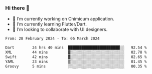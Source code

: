 ### Hi there 👋

<!--
**devcat37/devcat37** is a ✨ _special_ ✨ repository because its `README.md` (this file) appears on your GitHub profile.-->


- 🔭 I’m currently working on Chimicum application.
- 🌱 I’m currently learning Flutter/Dart.
- 👯 I’m looking to collaborate with UI designers.
<!-- - 🤔 I’m looking for help with ... -->

<!--START_SECTION:waka-->

```txt
From: 28 February 2024 - To: 06 March 2024

Dart        24 hrs 40 mins  ███████████████████████░░   92.54 %
XML         44 mins         ▓░░░░░░░░░░░░░░░░░░░░░░░░   02.78 %
Swift       42 mins         ▓░░░░░░░░░░░░░░░░░░░░░░░░   02.65 %
YAML        23 mins         ▒░░░░░░░░░░░░░░░░░░░░░░░░   01.45 %
Groovy      5 mins          ░░░░░░░░░░░░░░░░░░░░░░░░░   00.35 %
```

<!--END_SECTION:waka-->
